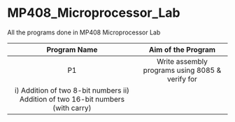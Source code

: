 # MP408_Microprocessor_Lab
All the programs done in MP408 Microprocessor Lab

|Program Name|Aim of the Program|
|:----------:|:----------------:|
|P1|Write assembly programs using 8085 & verify for 
    i) Addition of two 8-bit numbers ii) Addition of two 16-bit numbers (with carry)|
